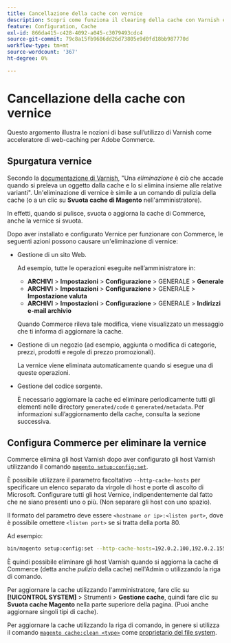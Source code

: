 ```yaml
---
title: Cancellazione della cache con vernice
description: Scopri come funziona il clearing della cache con Varnish e come utilizzarlo come acceleratore di web-caching per l’applicazione Adobe Commerce.
feature: Configuration, Cache
exl-id: 866da415-c428-4092-a045-c3079493cdc4
source-git-commit: 79c8a15fb9686dd26d73805e9d0fd18bb987770d
workflow-type: tm+mt
source-wordcount: '367'
ht-degree: 0%

---
```


# Cancellazione della cache con vernice

Questo argomento illustra le nozioni di base sull’utilizzo di Varnish come acceleratore di web-caching per Adobe Commerce.

## Spurgatura vernice

Secondo la [documentazione di Varnish](https://www.varnish-cache.org/docs/trunk/users-guide/purging.html), &quot;Una *eliminazione* è ciò che accade quando si preleva un oggetto dalla cache e lo si elimina insieme alle relative varianti&quot;. Un&#39;eliminazione di vernice è simile a un comando di pulizia della cache (o a un clic su **Svuota cache di Magento** nell&#39;amministratore).

In effetti, quando si pulisce, svuota o aggiorna la cache di Commerce, anche la vernice si svuota.

Dopo aver installato e configurato Vernice per funzionare con Commerce, le seguenti azioni possono causare un&#39;eliminazione di vernice:

- Gestione di un sito Web.

  Ad esempio, tutte le operazioni eseguite nell’amministratore in:

   - **ARCHIVI** > **Impostazioni** > **Configurazione** > GENERALE > **Generale**
   - **ARCHIVI** > **Impostazioni** > **Configurazione** > GENERALE > **Impostazione valuta**
   - **ARCHIVI** > **Impostazioni** > **Configurazione** > GENERALE > **Indirizzi e-mail archivio**

  Quando Commerce rileva tale modifica, viene visualizzato un messaggio che ti informa di aggiornare la cache.

- Gestione di un negozio (ad esempio, aggiunta o modifica di categorie, prezzi, prodotti e regole di prezzo promozionali).

  La vernice viene eliminata automaticamente quando si esegue una di queste operazioni.

- Gestione del codice sorgente.

  È necessario aggiornare la cache ed eliminare periodicamente tutti gli elementi nelle directory `generated/code` e `generated/metadata`. Per informazioni sull’aggiornamento della cache, consulta la sezione successiva.

## Configura Commerce per eliminare la vernice

Commerce elimina gli host Varnish dopo aver configurato gli host Varnish utilizzando il comando [`magento setup:config:set`](https://experienceleague.adobe.com/it/docs/commerce-operations/tools/cli-reference/commerce-on-premises#setupconfigset).

È possibile utilizzare il parametro facoltativo `--http-cache-hosts` per specificare un elenco separato da virgole di host e porte di ascolto di Microsoft. Configurare tutti gli host Vernice, indipendentemente dal fatto che ne siano presenti uno o più. (Non separare gli host con uno spazio).

Il formato del parametro deve essere `<hostname or ip>:<listen port>`, dove è possibile omettere `<listen port>` se si tratta della porta 80.

Ad esempio:

```bash
bin/magento setup:config:set --http-cache-hosts=192.0.2.100,192.0.2.155:6081
```

È quindi possibile eliminare gli host Varnish quando si aggiorna la cache di Commerce (detta anche *pulizia* della cache) nell&#39;Admin o utilizzando la riga di comando.

Per aggiornare la cache utilizzando l&#39;amministratore, fare clic su **[!UICONTROL SYSTEM]** > Strumenti > **Gestione cache**, quindi fare clic su **Svuota cache Magento** nella parte superiore della pagina. (Puoi anche aggiornare singoli tipi di cache).

Per aggiornare la cache utilizzando la riga di comando, in genere si utilizza il comando [`magento cache:clean <type>`](../cli/manage-cache.md#clean-and-flush-cache-types) come [proprietario del file system](../../installation/prerequisites/file-system/overview.md).
